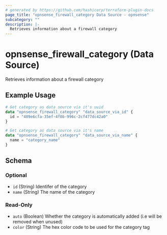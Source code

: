 ```yaml
---
# generated by https://github.com/hashicorp/terraform-plugin-docs
page_title: "opnsense_firewall_category Data Source - opnsense"
subcategory: ""
description: |-
  Retrieves information about a firewall category
---
```


# opnsense_firewall_category (Data Source)

Retrieves information about a firewall category

## Example Usage

```terraform
# Get category as data source via it's uuid
data "opnsense_firewall_category" "data_source_via_id" {
  id = "409e6cfa-35ef-4f0b-996c-2cf477dc42a0"
}

# Get category as data source via it's name
data "opnsense_firewall_category" "data_source_via_name" {
  name = "category_name"
}
```

<!-- schema generated by tfplugindocs -->
## Schema

### Optional

- `id` (String) Identifer of the category
- `name` (String) The name of the category

### Read-Only

- `auto` (Boolean) Whether the category is automatically added (i.e will be removed when unused)
- `color` (String) The hex color code to be used for the category tag
